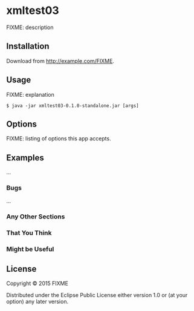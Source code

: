 # xmltest03

FIXME: description

## Installation

Download from http://example.com/FIXME.

## Usage

FIXME: explanation

    $ java -jar xmltest03-0.1.0-standalone.jar [args]

## Options

FIXME: listing of options this app accepts.

## Examples

...

### Bugs

...

### Any Other Sections
### That You Think
### Might be Useful

## License

Copyright © 2015 FIXME

Distributed under the Eclipse Public License either version 1.0 or (at
your option) any later version.

